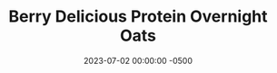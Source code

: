 ---
layout: post
title:  "Berry Delicious Protein Overnight Oats"
date:   2023-07-02 00:00:00 -0500
categories:
- Recipes
- Breakfast
permalink: /recipes/oats-berry
image: /assets/Food/Breakfast/Oatmeal/oats-berry.jpg
ing: oatsberry-ing
facts: oatsberry-facts
Prep: 5
Rest: 
Cook: 
Source1: https://www.youtube.com/watch?v=_pZr3rrTGf8
Source2: 
whisk: https://s.samsungfood.com/yLVSF
tags: 
- oatmeal
- oats
- protein
- casein
- whey
- yogurt
- chia
- gluten free
- berry
- blueberry
- strawberry
- blackberry
- raspberry
Description: Protein overnight oats are easily my favorite breakfast. Being packed with protein and fiber, highly customizable, super easy to prepare the day before, and easy to take on the go. Here are 5 different recipes that are constantly in my rotation to get you through the work week.
Instructions: 
- Mix the base ingredients in a container (oats, chia seeds, casein, salt, sweetener, yogurt, and milk), then choose one of the flavors<br><br>

- Berry Delicious - mix low or no sugar jam or jelly, and top with frozen blackberries or blueberries<br><br>

- For the other flavors and their nutrition facts, check out the links below<br>
- <a href="oats-reeses">Reese's Protein Overnight Oats</a><br>
- <a href="oats-pb">Peanut Butter Punch Protein Overnight Oats</a><br>
- <a href="oats-pumpkin">Pumpkin Pie Protein Overnight Oats</a><br>
- <a href="oats-banana">Banana Nut Bread Protein Overnight Oats</a><br>
---